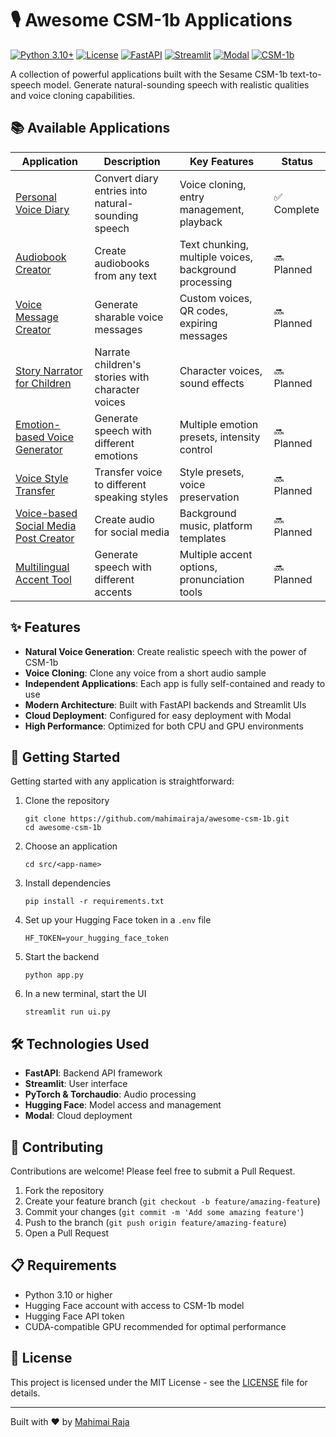 # 🎙️ Awesome CSM-1b Applications

[![Python 3.10+](https://img.shields.io/badge/Python-3.10+-blue.svg)](https://www.python.org/)
[![License](https://img.shields.io/badge/License-Apache_2.0-green.svg)](LICENSE)
[![FastAPI](https://img.shields.io/badge/FastAPI-0.104.0-009688.svg)](https://fastapi.tiangolo.com/)
[![Streamlit](https://img.shields.io/badge/Streamlit-1.27.2-FF4B4B.svg)](https://streamlit.io/)
[![Modal](https://img.shields.io/badge/Modal-Cloud-6236FF.svg)](https://modal.com/)
[![CSM-1b](https://img.shields.io/badge/TTS-CSM_1b-FFA726.svg)](https://huggingface.co/sesame/csm-1b)

A collection of powerful applications built with the Sesame CSM-1b text-to-speech model. Generate natural-sounding speech with realistic qualities and voice cloning capabilities.

## 📚 Available Applications

| Application | Description | Key Features | Status |
|-------------|-------------|-------------|--------|
| [Personal Voice Diary](src/personal-voice-diary/) | Convert diary entries into natural-sounding speech | Voice cloning, entry management, playback | ✅ Complete |
| [Audiobook Creator](src/audio-book-creator/) | Create audiobooks from any text | Text chunking, multiple voices, background processing | 🔜 Planned |
| [Voice Message Creator](src/voice-message-creator/) | Generate sharable voice messages | Custom voices, QR codes, expiring messages | 🔜 Planned |
| [Story Narrator for Children](src/story-narrator-for-children/) | Narrate children's stories with character voices | Character voices, sound effects | 🔜 Planned |
| [Emotion-based Voice Generator](src/emotion-based-voice-generator/) | Generate speech with different emotions | Multiple emotion presets, intensity control | 🔜 Planned |
| [Voice Style Transfer](src/voice-style-transfer/) | Transfer voice to different speaking styles | Style presets, voice preservation | 🔜 Planned |
| [Voice-based Social Media Post Creator](src/voice-based-social-media-post-creator/) | Create audio for social media | Background music, platform templates | 🔜 Planned |
| [Multilingual Accent Tool](src/multilingual-accent-tool/) | Generate speech with different accents | Multiple accent options, pronunciation tools | 🔜 Planned |

## ✨ Features

* **Natural Voice Generation**: Create realistic speech with the power of CSM-1b
* **Voice Cloning**: Clone any voice from a short audio sample
* **Independent Applications**: Each app is fully self-contained and ready to use
* **Modern Architecture**: Built with FastAPI backends and Streamlit UIs
* **Cloud Deployment**: Configured for easy deployment with Modal
* **High Performance**: Optimized for both CPU and GPU environments

## 🚀 Getting Started

Getting started with any application is straightforward:

1. Clone the repository  
   ```
   git clone https://github.com/mahimairaja/awesome-csm-1b.git
   cd awesome-csm-1b
   ```

2. Choose an application  
   ```
   cd src/<app-name>
   ```

3. Install dependencies  
   ```
   pip install -r requirements.txt
   ```

4. Set up your Hugging Face token in a `.env` file  
   ```
   HF_TOKEN=your_hugging_face_token
   ```

5. Start the backend  
   ```
   python app.py
   ```

6. In a new terminal, start the UI  
   ```
   streamlit run ui.py
   ```

## 🛠️ Technologies Used

* **FastAPI**: Backend API framework
* **Streamlit**: User interface
* **PyTorch & Torchaudio**: Audio processing
* **Hugging Face**: Model access and management
* **Modal**: Cloud deployment

## 🤝 Contributing

Contributions are welcome! Please feel free to submit a Pull Request.

1. Fork the repository
2. Create your feature branch (`git checkout -b feature/amazing-feature`)
3. Commit your changes (`git commit -m 'Add some amazing feature'`)
4. Push to the branch (`git push origin feature/amazing-feature`)
5. Open a Pull Request

## 📋 Requirements

* Python 3.10 or higher
* Hugging Face account with access to CSM-1b model
* Hugging Face API token
* CUDA-compatible GPU recommended for optimal performance

## 📄 License

This project is licensed under the MIT License - see the [LICENSE](LICENSE) file for details.

---

Built with ❤️ by [Mahimai Raja](https://github.com/mahimairaja)
